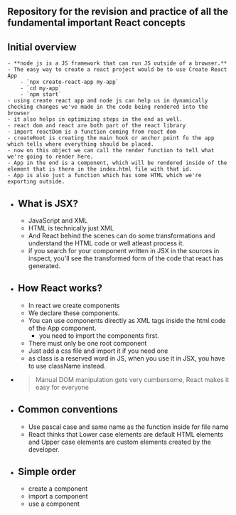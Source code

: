 ## Repository for the revision and  practice of all the fundamental important React concepts
## Initial overview
    - **node js is a JS framework that can run JS outside of a browser.**
    - The easy way to create a react project would be to use Create React App
        - `npx create-react-app my-app`
        - `cd my-app`
        - `npm start`
    - using create react app and node js can help us in dynamically checking changes we've made in the code being rendered into the browser
    - it also helps in optimizing steps in the end as well.
    - react dom and react are both part of the react library
    - import reactDom is a function coming from react dom
    - createRoot is creating the main hook or anchor point fo the app which tells where everything should be placed.
    - now on this object we can call the render function to tell what we're going to render here.
    - App in the end is a component, which will be rendered inside of the element that is there in the index.html file with that id.
    - App is also just a function which has some HTML which we're exporting outside.

- ## What is JSX?
    - JavaScript and XML
    - HTML is technically just XML
    - And React behind the scenes can do some transformations and understand the HTML code or well atleast process it.
    - if you search for your component written in JSX in the sources in inspect, you'll see the transformed form of the code that react has generated.
- ## How React works?
    - In react we create components
    - We declare these components.
    - You can use components directly as XML tags inside the html code of the App component.
        - you need to import the components first.
    - There must only be one root component
    - Just add a css file and import it if you need one
    - as class is a reserved word in JS, when you use it in JSX, you have to use className instead.
- > Manual DOM manipulation gets very cumbersome, React makes it easy for everyone
- ## Common conventions
    - Use pascal case and same name as the function inside for file name
    - React thinks that Lower case elements are default HTML elements and Upper case elements are custom elements created by the developer.
- ## Simple order
    - create a component
    - import a component
    - use a component